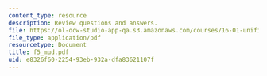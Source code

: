 ```yaml
---
content_type: resource
description: Review questions and answers.
file: https://ol-ocw-studio-app-qa.s3.amazonaws.com/courses/16-01-unified-engineering-i-ii-iii-iv-fall-2005-spring-2006/e8326f60225493eb932adfa83621107f_f5_mud.pdf
file_type: application/pdf
resourcetype: Document
title: f5_mud.pdf
uid: e8326f60-2254-93eb-932a-dfa83621107f
---
```

